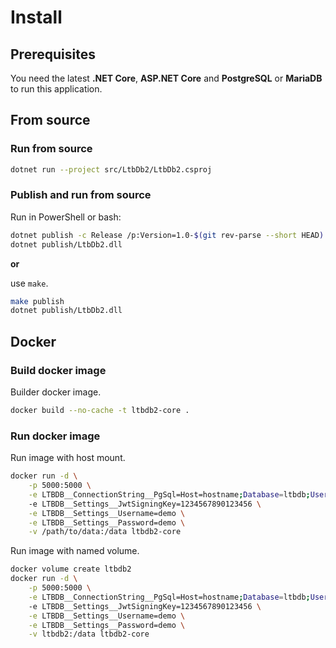 # Install

## Prerequisites

You need the latest **.NET Core**, **ASP.NET Core** and **PostgreSQL** or **MariaDB** to run this application.

## From source

### Run from source

```sh
dotnet run --project src/LtbDb2/LtbDb2.csproj
```

### Publish and run from source

Run in PowerShell or bash:

```sh
dotnet publish -c Release /p:Version=1.0-$(git rev-parse --short HEAD) -o publish src/LtbDb2
dotnet publish/LtbDb2.dll
```

**or**

use `make`.

```sh
make publish
dotnet publish/LtbDb2.dll
```

## Docker

### Build docker image

Builder docker image.

```sh
docker build --no-cache -t ltbdb2-core .
```

### Run docker image

Run image with host mount.

```sh
docker run -d \
    -p 5000:5000 \
    -e LTBDB__ConnectionString__PgSql=Host=hostname;Database=ltbdb;Username=ltbdb;Password=ltbdb \
    -e LTBDB__Settings__JwtSigningKey=1234567890123456 \
    -e LTBDB__Settings__Username=demo \
    -e LTBDB__Settings__Password=demo \
    -v /path/to/data:/data ltbdb2-core
```

Run image with named volume.

```sh
docker volume create ltbdb2
docker run -d \
    -p 5000:5000 \
    -e LTBDB__ConnectionString__PgSql=Host=hostname;Database=ltbdb;Username=ltbdb;Password=ltbdb \
    -e LTBDB__Settings__JwtSigningKey=1234567890123456 \
    -e LTBDB__Settings__Username=demo \
    -e LTBDB__Settings__Password=demo \
    -v ltbdb2:/data ltbdb2-core
```
